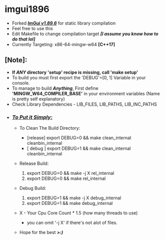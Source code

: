 # imgui1896
* Forked ***[ImGui v1.89.6](https://github.com/ocornut/imgui/releases/tag/v1.89.6)*** for static library compilation
* Feel free to use this
* Edit Makefile to change compilation target ***[I assume you know how to do that lol]***
* Currently Targeting: x86-64-mingw-w64 **[C++17]**

## **[Note]:**
* **If *ANY* directory 'setup' recipe is missing, call 'make setup'**
* To build you must first export the 'DEBUG'=[0, 1] Variable in your console.
* To manage to build ***Anything***, First define **'MINGW_W64_COMPILER_BASE'** in your environment variables (Name is pretty self explanatory)
* Check Library Dependencies - LIB_FILES, LIB_PATHS, LIB_INC_PATHS
* ### ***<u>To Put it Simply:</u>***
    * To Clean The Build Directory:
        - [release] export DEBUG=0 && make clean_internal cleanbin_internal
        - [ debug ] export DEBUG=1 && make clean_internal cleanbin_internal
    * Release Build: 
        1. export DEBUG=0 && make -j X rel_internal
        2. export DEBUG=0 && make rel_internal
    *  Debug  Build: 
        1. export DEBUG=1 && make -j X debug_internal
        2. export DEBUG=1 && make debug_internal

    * X - Your Cpu Core Count * 1.5 (how many threads to use)
        - you can omit '-j X' if there's not alot of files.
    * Hope for the best ***>:)***